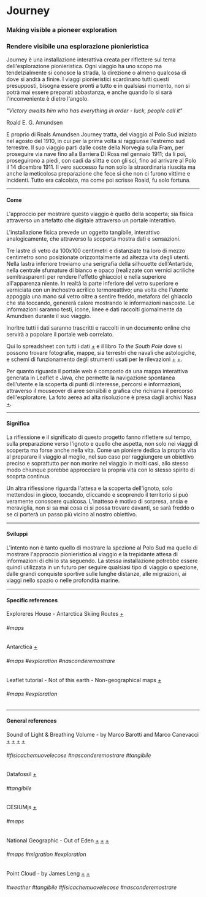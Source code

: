 # Journey
### Making visible a pioneer exploration
### Rendere visibile una esplorazione pionieristica


Journey è una installazione interattiva creata per riflettere sul tema dell'esplorazione pionieristica. Ogni viaggio ha uno scopo ma tendelzialmente si conosce la strada, la direzione o almeno qualcosa di dove si andrà a finire.
I viaggi pionieristici scardinano tutti questi presupposti, bisogna essere pronti a tutto e in qualsiasi momento, non si potrà mai essere preparati abbastanza, e anche quando lo si sarà l'inconveniente è dietro l'angolo.

*"Victory awaits him who has everything in order - luck, people call it"*

Roald E. G. Amundsen

E proprio di Roals Amundsen Journey tratta, del viaggio al Polo Sud iniziato nel agosto del 1910, in cui per la prima volta si raggiunse l'estremo sud terrestre.
Il suo viaggio parti dalle coste della Norvegia sulla Fram, per proseguire via nave fino alla Barriera Di Ross nel gennaio 1911; da li poi, proseguirono a piedi, con cadi da slitta e con gli sci, fino ad arrivare al Polo il 14 dicembre 1911.
Il vero successo fu non solo la straordinaria riuscita ma anche la meticolosa preparazione che fece si che non ci furono vittime e incidenti. Tutto era calcolato, ma come poi scrisse Roald, fu solo fortuna.

***

#### Come

L'approccio per mostrare questo viaggio è quello della scoperta; sia fisica attraverso un artefatto che digitale attraverso un portale interattivo.

L'installazione fisica prevede un oggetto tangibile, interattivo analogicamente, che attraverso la scoperta mostra dati e sensazioni.

Tre lastre di vetro da 100x100 centimetri e distanziate tra loro di mezzo centimetro sono posizionate orizzontalmente ad altezza vita degli utenti.
Nella lastra inferiore troviamo una serigrafia della silhouette dell'Antartide, nella centrale sfumature di bianco e opaco (realizzate con vernici acriliche semitrasparenti per rendere l'effetto ghiaccio) e nella superiore all'apparenza niente.
In realtà la parte inferiore del vetro superiore e verniciata con un inchostro acrilico termoreattivo; una volta che l'utente appoggia una mano sul vetro oltre a sentire freddo, metafora del ghiaccio che sta toccando, genererà calore mostrando le informazioni nascoste.
Le informazioni saranno testi, icone, linee e dati raccolti giornalmente da Amundsen durante il suo viaggio.

Inorltre tutti i dati saranno trascritti e raccolti in un documento online che servirà a popolare il portale web correlato.

Qui lo spreadsheet con tutti i dati [+](https://docs.google.com/spreadsheets/d/1ANHdO0Fx0J3G1agS3I5Wg1nly-AyvrJ3mE8oZBDyf6c/edit#gid=1143805117) e il libro *To the South Pole* dove si possono trovare fotografie, mappe, sia terrestri che navali che astologiche, e schemi di funzionamento degli strumenti usati per le rilevazioni [+](http://www.gutenberg.org/ebooks/3414) [+](http://www.gutenberg.org/ebooks/3415).

Per quanto riguarda il portale web è composto da una mappa interattiva generata in Leaflet e Java, che permette la navigazione spontanea dell'utente e la scoperta di punti di interesse, percorsi e informazioni, attraverso il mouseover di aree sensibili e grafica che richiama il percorso dell'esploratore.
La foto aerea ad alta risoluzione è presa dagli archivi Nasa [+](https://eoimages.gsfc.nasa.gov/images/imagerecords/78000/78592/antarctica_etm_2000001_lrg.jpg).

***

#### Significa

La riflessione e il significato di questo progetto fanno riflettere sul tempo, sulla preparazione verso l'ignoto e quello che aspetta, non solo nei viaggi di scoperta ma forse anche nella vita.
Come un pioniere dedica la propria vita al preparare il viaggio al meglio, nel suo caso per raggiungere un obiettivo preciso e soprattutto per non morire nel viaggio in molti casi, allo stesso modo chiunque porebbe approcciare la propria vita con lo stesso spirito di scoprta continua.

Un altra riflessione riguarda l'attesa e la scoperta dell'ignoto, solo mettendosi in gioco, toccando, cliccando e scoprendo il territorio si può veramente conoscere qualcosa. L'inatteso è motivo di sorpresa, ansia e meraviglia, non si sa mai cosa ci si possa trovare davanti, se sarà freddo o se ci porterà un passo più vicino al nostro obiettivo.

***

#### Sviluppi

L'intento non è tanto quello di mostrare la spezione al Polo Sud ma quello di mostrare l'approccio pionieristico al viaggio e la trepidante attesa di informazioni di chi lo sta seguendo.
La stessa installazione potrebbe essere quindi utilizzata in un futuro per seguire qualsiasi tipo di viaggio o spezione, dalle grandi conquiste sportive sulle lunghe distanze, alle migrazioni, ai viaggi nello spazio o nelle profondità marine.

***

#### Specific references

Exploreres House - Antarctica Skiing Routes
[+](https://www.explorershouse.com/polar/antarctica/routes#0/-90/0)
###### #maps

Antarctica
[+](https://7sdream.github.io/antarctica/)
###### #maps #exploration #nasconderemostrare

Leaflet tutorial - Not of this earth - Non-geographical maps
[+](https://leafletjs.com/examples/crs-simple/crs-simple.html)
###### #maps #exploration

***

#### General references

Sound of Light & Breathing Volume - by Marco Barotti and Marco Canevacci
[+](http://www.everydaylistening.com/articles/2015/1/28/sound-of-light.html)
[+](http://www.everydaylistening.com/articles/2015/10/28/breathing-volume.html)
[+](https://vimeo.com/142776337)
[+](https://vimeo.com/110137909)
###### #fisicachemuovelecose #nasconderemostrare #tangibile

Datafossil
[+](https://datafossil.xyz/)
###### #tangibile

CESIUMjs
[+](https://cesiumjs.org/)
###### #maps


National Geographic - Out of Eden
[+](https://www.nationalgeographic.org/projects/out-of-eden-walk/#section-5)
[+](http://worldmap.harvard.edu/maps/completed_route)
[+](https://gis.harvard.edu/services/project-consultation/project-resume/mapping-out-eden-walk-project)
###### #maps #migration #exploration


Point Cloud - by James Leng
[+](https://www.archisearch.gr/architecture/point-cloud-by-james-leng/)
[+](https://vimeo.com/42896836)
###### #weather #tangibile #fisicachemuovelecose #nasconderemostrare
